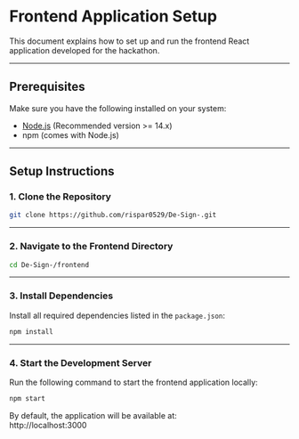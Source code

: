 # Frontend Application Setup

This document explains how to set up and run the frontend React application developed for the hackathon.

---

## Prerequisites

Make sure you have the following installed on your system:
- [Node.js](https://nodejs.org/) (Recommended version >= 14.x)
- npm (comes with Node.js)

---

## Setup Instructions

### 1. Clone the Repository

```bash
git clone https://github.com/rispar0529/De-Sign-.git
```

---

### 2. Navigate to the Frontend Directory

```bash
cd De-Sign-/frontend
```

---

### 3. Install Dependencies

Install all required dependencies listed in the `package.json`:

```bash
npm install
```

---

### 4. Start the Development Server

Run the following command to start the frontend application locally:

```bash
npm start
```

By default, the application will be available at:  
http://localhost:3000


